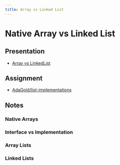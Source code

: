 ```yaml
---
title: Array vs Linked List
---
```


# Native Array vs Linked List

## Presentation
+ [Array vs LinkedList](https://drive.google.com/open?id=1-FASrGQ1o93yk2r6iqsra1marq-D8vXerHDYdPW0PO8)

## Assignment
+ [AdaGold/list-implementations](https://github.com/AdaGold/list-implementations)

## Notes

### Native Arrays

### Interface vs Implementation

### Array Lists

### Linked Lists
